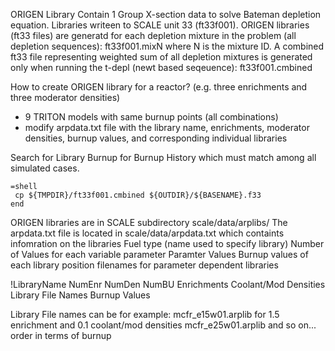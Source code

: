 ORIGEN Library
Contain 1 Group X-section data to solve Bateman depletion equation. Libraries writeen to SCALE unit 33 (ft33f001). ORIGEN libraries (ft33 files) are generatd for each depletion mixture in the problem (all depletion sequences): ft33f001.mixN where N is the mixture ID. A combined ft33 file representing weighted sum of all depletion mixtures is generated only when running the t-depl (newt based seqeuence): ft33f001.cmbined

How to create ORIGEN library for a reactor? (e.g. three enrichments and three moderator densities)
- 9 TRITON models with same burnup points (all combinations)
- modify arpdata.txt file with the library name, enrichments, moderator densities, burnup values, and corresponding individual libraries

Search for Library Burnup for Burnup History which must match among all simulated cases.

```
=shell
 cp ${TMPDIR}/ft33f001.cmbined ${OUTDIR}/${BASENAME}.f33
end
```


ORIGEN libraries are in SCALE subdirectory scale/data/arplibs/
The arpdata.txt file is located in scale/data/arpdata.txt which containts infomration on the libraries
Fuel type (name used to specify library)
Number of Values for each variable parameter
Paramter Values
Burnup values of each library position
filenames for parameter dependent libraries

!LibraryName
NumEnr NumDen NumBU
Enrichments 
Coolant/Mod Densities
Library File Names
Burnup Values

Library File names can be for example:
mcfr_e15w01.arplib for 1.5 enrichment and 0.1 coolant/mod densities
mcfr_e25w01.arplib and so on... order in terms of burnup


